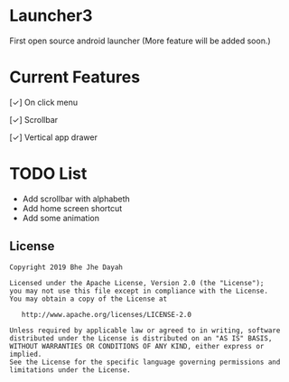 # Launcher3
First open source android launcher (More feature will be added soon.)

# Current Features

[✓] On click menu

[✓] Scrollbar

[✓] Vertical app drawer

# TODO List

- Add scrollbar with alphabeth
- Add home screen shortcut
- Add some animation

License
-------

    Copyright 2019 Bhe Jhe Dayah

    Licensed under the Apache License, Version 2.0 (the "License");
    you may not use this file except in compliance with the License.
    You may obtain a copy of the License at

       http://www.apache.org/licenses/LICENSE-2.0

    Unless required by applicable law or agreed to in writing, software
    distributed under the License is distributed on an "AS IS" BASIS,
    WITHOUT WARRANTIES OR CONDITIONS OF ANY KIND, either express or implied.
    See the License for the specific language governing permissions and
    limitations under the License.
